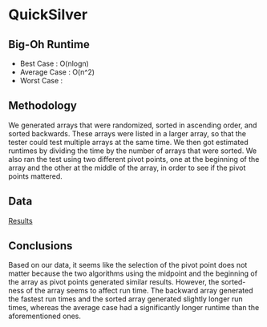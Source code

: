 # QuickSilver

## Big-Oh Runtime
  * Best Case : O(nlogn) 
  * Average Case : O(n^2)
  * Worst Case : 
  
## Methodology
  We generated arrays that were randomized, sorted in ascending order, and sorted backwards. These arrays were listed in a larger array, 
  so that the tester could test multiple arrays at the same time. We then got estimated runtimes by dividing the time by the number of 
  arrays that were sorted. We also ran the test using two different pivot points, one at the beginning of the array and the other at the 
  middle of the array, in order to see if the pivot points mattered. 

## Data
[Results](https://docs.google.com/spreadsheets/d/1ojRcGFM_Q5E_6y7UBWRjculBVSIGnfbGKXgVfCofx6Q/pubhtml)


## Conclusions
 Based on our data, it seems like the selection of the pivot point does not matter because the two algorithms using the midpoint and the beginning of the array as pivot points generated similar results. However, the sorted-ness of the array seems to affect run time. The backward array generated the fastest run times and the sorted array generated slightly longer run times, whereas the average case had a significantly longer runtime than the aforementioned ones.
